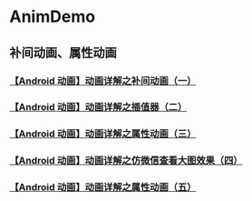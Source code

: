 # AnimDemo
## 补间动画、属性动画

### [【Android 动画】动画详解之补间动画（一）](https://www.jianshu.com/p/abeca56da5e4)
### [【Android 动画】动画详解之插值器（二）](https://www.jianshu.com/p/80933d36b6fc)
### [【Android 动画】动画详解之属性动画（三）](https://www.jianshu.com/p/ffd57179f1ce)
### [【Android 动画】动画详解之仿微信查看大图效果（四）](https://www.jianshu.com/p/b2de4607308a)
### [【Android 动画】动画详解之属性动画（五）](https://www.jianshu.com/p/3576f2661bd4)
